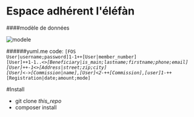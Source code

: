 Espace adhérent l'éléfàn
========================
####modèle de données

![modele](https://yuml.me/6590c986.svg)

######yuml.me code:
<code>[FOS User|username;password]1-1++[User|member_number]
      [User]++1-1..*<>[Beneficiary|is_main;lastname;firstname;phone;email]
      [User]++-1<>[Address|street;zip;city]
      [User]<*-*>[Commission|name],[User]<2-++[Commission],[user]1-*++[Registration|date;amount;mode]</code>

#Install

* git clone *this_repo*
* composer install